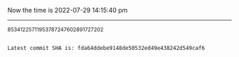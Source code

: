 Now the time is 2022-07-29 14:15:40 pm

---

<small>85341225711953787247602891727202</small>

```txt

Latest commit SHA is: fda64ddebe9148de50532ed49e438242d549caf6
```
